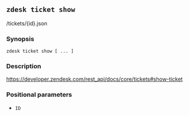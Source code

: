 ## `zdesk ticket show`

/tickets/{id}.json

### Synopsis

    zdesk ticket show [ ... ]

### Description

https://developer.zendesk.com/rest_api/docs/core/tickets#show-ticket

### Positional parameters

* `ID`


